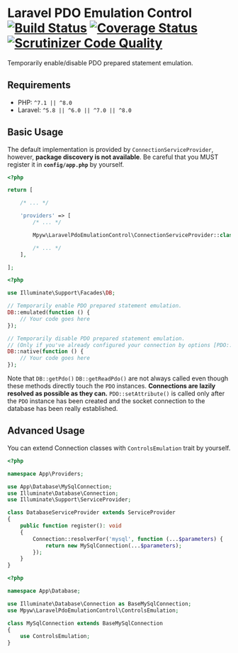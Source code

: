# Laravel PDO Emulation Control<br>[![Build Status](https://github.com/mpyw/laravel-pdo-emulation-control/actions/workflows/ci.yml/badge.svg?branch=master)](https://github.com/mpyw/laravel-pdo-emulation-control/actions) [![Coverage Status](https://coveralls.io/repos/github/mpyw/laravel-pdo-emulation-control/badge.svg?branch=master)](https://coveralls.io/github/mpyw/laravel-pdo-emulation-control?branch=master) [![Scrutinizer Code Quality](https://scrutinizer-ci.com/g/mpyw/laravel-pdo-emulation-control/badges/quality-score.png?b=master)](https://scrutinizer-ci.com/g/mpyw/laravel-pdo-emulation-control/?branch=master)

Temporarily enable/disable PDO prepared statement emulation.

## Requirements

- PHP: `^7.1 || ^8.0`
- Laravel: `^5.8 || ^6.0 || ^7.0 || ^8.0`

## Basic Usage

The default implementation is provided by `ConnectionServiceProvider`, however, **package discovery is not available**.
Be careful that you MUST register it in **`config/app.php`** by yourself.

```php
<?php

return [

    /* ... */

    'providers' => [
        /* ... */

        Mpyw\LaravelPdoEmulationControl\ConnectionServiceProvider::class,

        /* ... */
    ],

];
```

```php
<?php

use Illuminate\Support\Facades\DB;

// Temporarily enable PDO prepared statement emulation.
DB::emulated(function () {
    // Your code goes here
});

// Temporarily disable PDO prepared statement emulation.
// (Only if you've already configured your connection by options [PDO::ATTR_EMULATE_PREPARES => true])
DB::native(function () {
    // Your code goes here    
});
```

Note that `DB::getPdo()` `DB::getReadPdo()` are not always called even though these methods directly touch the `PDO` instances.
**Connections are lazily resolved as possible as they can.**
`PDO::setAttribute()` is called only after the `PDO` instance has been created and the socket connection to the database has been really established.

## Advanced Usage

You can extend Connection classes with `ControlsEmulation` trait by yourself.

```php
<?php

namespace App\Providers;

use App\Database\MySqlConnection;
use Illuminate\Database\Connection;
use Illuminate\Support\ServiceProvider;

class DatabaseServiceProvider extends ServiceProvider
{
    public function register(): void
    {
        Connection::resolverFor('mysql', function (...$parameters) {
            return new MySqlConnection(...$parameters);
        });
    }
}
```

```php
<?php

namespace App\Database;

use Illuminate\Database\Connection as BaseMySqlConnection;
use Mpyw\LaravelPdoEmulationControl\ControlsEmulation;

class MySqlConnection extends BaseMySqlConnection
{
    use ControlsEmulation;
}
```
